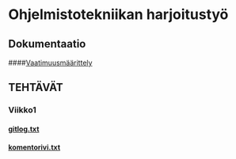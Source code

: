 # Ohjelmistotekniikan harjoitustyö

## Dokumentaatio
####[Vaatimuusmäärittely](https://github.com/mfaarni/ot-harjoitustyo/blob/master/Dokumentaatio/vaatimuusmaarittely.md)
## TEHTÄVÄT 
### Viikko1
#### [gitlog.txt](https://github.com/mfaarni/ot-harjoitustyo/blob/master/laskarit/viikko1/gitlog.txt)
#### [komentorivi.txt](https://github.com/mfaarni/ot-harjoitustyo/blob/master/laskarit/viikko1/komentorivi.txt)
